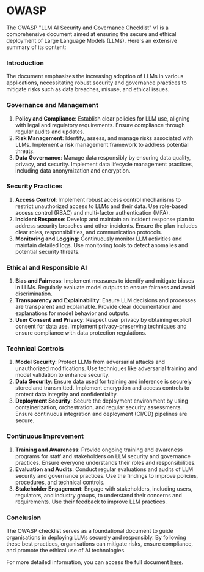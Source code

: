 # OWASP 


The OWASP "LLM AI Security and Governance Checklist" v1 is a comprehensive document aimed at ensuring the secure and ethical deployment of Large Language Models (LLMs). Here's an extensive summary of its content:

### Introduction
The document emphasizes the increasing adoption of LLMs in various applications, necessitating robust security and governance practices to mitigate risks such as data breaches, misuse, and ethical issues.

### Governance and Management

1. **Policy and Compliance**: Establish clear policies for LLM use, aligning with legal and regulatory requirements. Ensure compliance through regular audits and updates.
2. **Risk Management**: Identify, assess, and manage risks associated with LLMs. Implement a risk management framework to address potential threats.
3. **Data Governance**: Manage data responsibly by ensuring data quality, privacy, and security. Implement data lifecycle management practices, including data anonymization and encryption.

### Security Practices

1. **Access Control**: Implement robust access control mechanisms to restrict unauthorized access to LLMs and their data. Use role-based access control (RBAC) and multi-factor authentication (MFA).
2. **Incident Response**: Develop and maintain an incident response plan to address security breaches and other incidents. Ensure the plan includes clear roles, responsibilities, and communication protocols.
3. **Monitoring and Logging**: Continuously monitor LLM activities and maintain detailed logs. Use monitoring tools to detect anomalies and potential security threats.

### Ethical and Responsible AI

1. **Bias and Fairness**: Implement measures to identify and mitigate biases in LLMs. Regularly evaluate model outputs to ensure fairness and avoid discrimination.
2. **Transparency and Explainability**: Ensure LLM decisions and processes are transparent and explainable. Provide clear documentation and explanations for model behavior and outputs.
3. **User Consent and Privacy**: Respect user privacy by obtaining explicit consent for data use. Implement privacy-preserving techniques and ensure compliance with data protection regulations.

### Technical Controls

1. **Model Security**: Protect LLMs from adversarial attacks and unauthorized modifications. Use techniques like adversarial training and model validation to enhance security.
2. **Data Security**: Ensure data used for training and inference is securely stored and transmitted. Implement encryption and access controls to protect data integrity and confidentiality.
3. **Deployment Security**: Secure the deployment environment by using containerization, orchestration, and regular security assessments. Ensure continuous integration and deployment (CI/CD) pipelines are secure.

### Continuous Improvement

1. **Training and Awareness**: Provide ongoing training and awareness programs for staff and stakeholders on LLM security and governance practices. Ensure everyone understands their roles and responsibilities.
2. **Evaluation and Audits**: Conduct regular evaluations and audits of LLM security and governance practices. Use the findings to improve policies, procedures, and technical controls.
3. **Stakeholder Engagement**: Engage with stakeholders, including users, regulators, and industry groups, to understand their concerns and requirements. Use their feedback to improve LLM practices.

### Conclusion

The OWASP checklist serves as a foundational document to guide organisations in deploying LLMs securely and responsibly. By following these best practices, organisations can mitigate risks, ensure compliance, and promote the ethical use of AI technologies.

For more detailed information, you can access the full document [here](https://owasp.org/www-project-top-10-for-large-language-model-applications/llm-top-10-governance-doc/LLM_AI_Security_and_Governance_Checklist-v1.pdf).